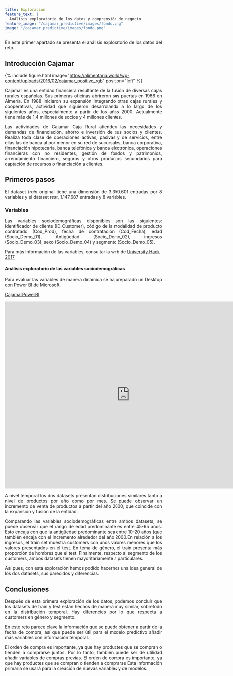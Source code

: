 ```yaml
---
title: Exploración
feature_text: |
  Análisis exploratorio de los datos y comprensión de negocio
feature_image: "/cajamar_predictive/images/fondo.png"
image: "/cajamar_predictive/images/fondo.png"
---
```

<p align="justify">En este primer apartado se presenta el análisis exploratorio de los datos del reto.</p>

## Introducción Cajamar

{% include figure.html image="https://alimentaria.world/wp-content/uploads/2016/02/cajamar_positivo_rgb" position="left" %}

<p align="justify">
Cajamar es una entidad financiera resultante de la fusión de diversas cajas rurales españolas. Sus primeras oficinas abrireron sus puertas en 1966 en Almería. En 1988 iniciaron su expansión integrando otras cajas rurales y cooperativas, actividad que siguieron desarrolando a lo largo de los siguientes años, especialmente a partir de los años 2000. Actualmente tiene más de 1,4 millones de socios y 4 millones clientes.</p> 

<p align="justify">
Las actividades de Cajamar Caja Rural atienden las necesidades y demandas de financiación, ahorro e inversión de sus socios y clientes. Realiza toda clase de operaciones activas, pasivas y de servicios, entre ellas las de banca al por menor en su red de sucursales, banca corporativa, financiación hipotecaria, banca telefónica y banca electrónica, operaciones financieras con no residentes, gestión de fondos y patrimonios, arrendamiento financiero, seguros y otros productos secundarios para captación de recursos o financiación a clientes.</p>

## Primeros pasos

<p align="justify">El dataset <i>train</i> original tiene una dimensión de 3.350.601 entradas por 8 variables y el dataset <i>test</i>, 1.147.687 entradas y 8 variables.</p>


### Variables

<p align="justify">Las variables sociodemográficas disponibles son las siguientes:
Identificador de cliente (ID_Customer), código de la modalidad de producto contratado (Cod_Prod), fecha de contratación (Cod_Fecha), edad (Socio_Demo_01), Antigüedad (Socio_Demo_02), ingresos (Socio_Demo_03), sexo (Socio_Demo_04) y segmento (Socio_Demo_05). </p>

Para más información de las variables, consultar la web de [University Hack 2017](http://www.cajamardatalab.com/datathon-cajamar-universityhack-2017/) 


#### Análisis exploratorio de las variables sociodemográficas

<p align="justify">
Para evaluar las variables de manera dinámica se ha preparado un Desktop con Power BI de Microsoft.</p> 

[CajamarPowerBI](https://app.powerbi.com/view?r=eyJrIjoiN2I5MzM5MTUtZWZhMi00MmNlLWI0NmEtMjEwOTY1NWMzOTZjIiwidCI6ImEyMzEzY2FiLWIxYzMtNGYzYS1iYjExLTIxNTc0NDdkZGJiNCIsImMiOjh9)


<iframe width="800" height="600" src="https://app.powerbi.com/view?r=eyJrIjoiN2I5MzM5MTUtZWZhMi00MmNlLWI0NmEtMjEwOTY1NWMzOTZjIiwidCI6ImEyMzEzY2FiLWIxYzMtNGYzYS1iYjExLTIxNTc0NDdkZGJiNCIsImMiOjh9" frameborder="0" allowFullScreen="true"></iframe>

<p align="justify">A nivel temporal los dos datasets presentan distribuciones similares tanto a nivel de productos por año como por mes. Se puede observar un incremento de venta de productos a partir del año 2000, que coincide con la expansión y fusión de la entidad. </p>


<p align="justify">Comparando las variables sociodemográficas entre ambos datasets, se puede observar que el rango de edad predominante es entre 45-65 años. Esto encaja con que la antigüedad predominante sea entre 10-20 años (que también encaja con el incremento alrededor del año 2000.En relación a los ingresos, el train set muestra customers con unos valores menores que los valores presentados en el test. En tema de género, el train presenta más proporción de hombres que el test. Finalmente, respecto al segmento de los customers, ambos datasets tienen mayoritariamente a particulares.</p> 

<p align="justify">Así pues, con esta exploración hemos podido hacernos una idea general de los dos datasets, sus parecidos y diferencias.</p> 


## Conclusiones 

<p align="justify">Después de esta primera exploración de los datos, podemos concluir que los datasets de train y test estan hechos de manera muy similar, sobretodo en la distribución temporal. Hay diferencies por lo que respecta a customers en género y segmento. </p>
<p align="justify">En este reto parece clave la información que se puede obtener a partir de la fecha de compra, así que puede ser útil para el modelo predictivo añadir más variables con información temporal. </p>
<p align="justify">El orden de compra es importante, ya que hay productes que se compran o tienden a comprarse juntos. Por lo tanto, también puede ser de utilidad añadir variables de compras previas. El orden de compra es importante, ya que hay productes que se compran o tienden a comprarse Esta información primaria se usará para la creación de nuevas variables y de modelos. </p>




